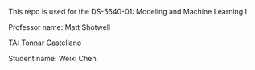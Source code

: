 This repo is used for the DS-5640-01: Modeling and Machine Learning I

Professor name: Matt Shotwell

TA: Tonnar Castellano

Student name: Weixi Chen
